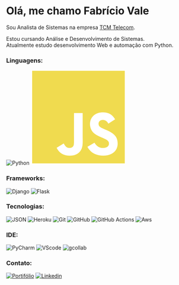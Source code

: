 <h1> Olá, me chamo Fabrício Vale </h1>

Sou Analista de Sistemas na empresa <a href='https://tcmhd.com.br/' target='_blank'>TCM Telecom</a>.

Estou cursando Análise e Desenvolvimento de Sistemas.
<br>Atualmente estudo desenvolvimento Web e automação com Python.</br>


### <strong>Linguagens:</strong>

![Python](https://img.shields.io/badge/Python-3776AB?style=for-the-badge&logo=python&logoColor=white)
![JavaScript](https://raw.githubusercontent.com/devicons/devicon/master/icons/javascript/javascript-plain.svg)

### <strong>Frameworks:</strong>

![Django](https://img.shields.io/badge/Django-092E20?style=for-the-badge&logo=django&logoColor=white)
![Flask](https://img.shields.io/badge/Flask-000000?style=for-the-badge&logo=flask&logoColor=white)

### <strong>Tecnologias:</strong>
![JSON](https://img.shields.io/badge/json-5E5C5C?style=for-the-badge&logo=json&logoColor=white)
![Heroku](https://img.shields.io/badge/Heroku-430098?style=for-the-badge&logo=heroku&logoColor=white)
![Git](https://img.shields.io/badge/Git-F05032?style=for-the-badge&logo=git&logoColor=white)
![GitHub](https://img.shields.io/badge/GitHub-100000?style=for-the-badge&logo=github&logoColor=white)
![GitHub Actions](https://img.shields.io/badge/GitHub_Actions-2088FF?style=for-the-badge&logo=github-actions&logoColor=white)
![Aws](https://img.shields.io/badge/Amazon_AWS-232F3E?style=for-the-badge&logo=amazon-aws&logoColor=white)

### <strong>IDE:</strong>

![PyCharm](https://img.shields.io/badge/PyCharm-000000.svg?&style=for-the-badge&logo=PyCharm&logoColor=white)
![VScode](https://img.shields.io/badge/Visual_Studio_Code-0078D4?style=for-the-badge&logo=visual%20studio%20code&logoColor=white)
![gcollab](https://img.shields.io/badge/Colab-F9AB00?style=for-the-badge&logo=googlecolab&color=525252)


### <strong>Contato:</strong>
<a target='_blank' href='https://portfolio-fabriciovale.vercel.app'>![Portifólio](https://img.shields.io/badge/-Portf%C3%B3lio-brown?style=for-the-badge&logo=true)</a>
<a target='_blank' href='https://www.linkedin.com/in/fabrício-vale-6713b998/'>![Linkedin](https://img.shields.io/badge/LinkedIn-0077B5?style=for-the-badge&logo=linkedin&logoColor=white)</a>
